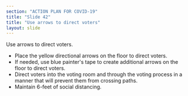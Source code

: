 ```yaml
---
section: "ACTION PLAN FOR COVID-19"
title: "Slide 42"
title: "Use arrows to direct voters"
layout: slide
---
```


Use arrows to direct voters.

- Place the yellow directional arrows on the floor to direct voters.
- If needed, use blue painter's tape to create additional arrows on the floor to direct voters.
- Direct voters into the voting room and through the voting process in a manner that will prevent them from crossing paths.
- Maintain 6-feet of social distancing.




